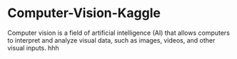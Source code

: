 # Computer-Vision-Kaggle
Computer vision is a field of artificial intelligence (AI) that allows computers to interpret and analyze visual data, such as images, videos, and other visual inputs. 
hhh
